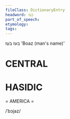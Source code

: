 ```yaml
---
fileClass: DictionaryEntry
headword: בעז
part_of_speech: 
etymology: 
tags: 
---
```

בעז
בֹּעַז
'Boaz (man's name)'

CENTRAL
========

HASIDIC
=======
= AMERICA = 

/ˈbɔjaz/

